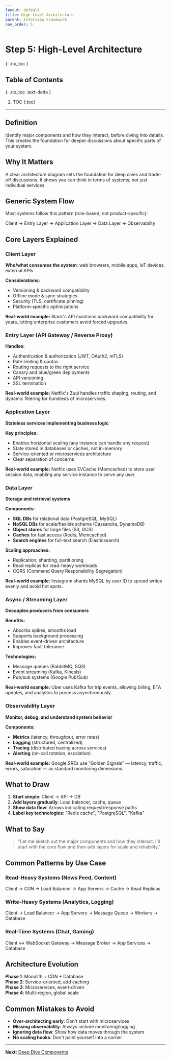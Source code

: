```yaml
---
layout: default
title: High-Level Architecture
parent: Interview Framework
nav_order: 5
---
```


# Step 5: High-Level Architecture
{: .no_toc }

## Table of Contents
{: .no_toc .text-delta }

1. TOC
{:toc}

---

## Definition

Identify major components and how they interact, before diving into details. This creates the foundation for deeper discussions about specific parts of your system.

## Why It Matters

A clear architecture diagram sets the foundation for deep dives and trade-off discussions. It shows you can think in terms of systems, not just individual services.

## Generic System Flow

Most systems follow this pattern (role-based, not product-specific):

Client → Entry Layer → Application Layer → Data Layer → Observability

## Core Layers Explained

### Client Layer
**Who/what consumes the system**: web browsers, mobile apps, IoT devices, external APIs

**Considerations:**
- Versioning & backward compatibility
- Offline mode & sync strategies  
- Security (TLS, certificate pinning)
- Platform-specific optimizations

**Real-world example:**
Slack's API maintains backward compatibility for years, letting enterprise customers avoid forced upgrades.

### Entry Layer (API Gateway / Reverse Proxy)
**Handles:**
- Authentication & authorization (JWT, OAuth2, mTLS)
- Rate limiting & quotas
- Routing requests to the right service
- Canary and blue/green deployments
- API versioning
- SSL termination

**Real-world example:**
Netflix's Zuul handles traffic shaping, routing, and dynamic filtering for hundreds of microservices.

### Application Layer
**Stateless services implementing business logic**

**Key principles:**
- Enables horizontal scaling (any instance can handle any request)
- State stored in databases or caches, not in-memory
- Service-oriented or microservices architecture
- Clear separation of concerns

**Real-world example:**
Netflix uses EVCache (Memcached) to store user session data, enabling any service instance to serve any user.

### Data Layer
**Storage and retrieval systems**

**Components:**
- **SQL DBs** for relational data (PostgreSQL, MySQL)
- **NoSQL DBs** for scale/flexible schema (Cassandra, DynamoDB)
- **Object stores** for large files (S3, GCS)
- **Caches** for fast access (Redis, Memcached)
- **Search engines** for full-text search (Elasticsearch)

**Scaling approaches:**
- Replication, sharding, partitioning
- Read replicas for read-heavy workloads
- CQRS (Command Query Responsibility Segregation)

**Real-world example:**
Instagram shards MySQL by user ID to spread writes evenly and avoid hot spots.

### Async / Streaming Layer
**Decouples producers from consumers**

**Benefits:**
- Absorbs spikes, smooths load
- Supports background processing
- Enables event-driven architecture
- Improves fault tolerance

**Technologies:**
- Message queues (RabbitMQ, SQS)
- Event streaming (Kafka, Kinesis)
- Pub/sub systems (Google Pub/Sub)

**Real-world example:**
Uber uses Kafka for trip events, allowing billing, ETA updates, and analytics to process asynchronously.

### Observability Layer
**Monitor, debug, and understand system behavior**

**Components:**
- **Metrics** (latency, throughput, error rates)
- **Logging** (structured, centralized)
- **Tracing** (distributed tracing across services)
- **Alerting** (on-call rotation, escalation)

**Real-world example:**
Google SREs use "Golden Signals" — latency, traffic, errors, saturation — as standard monitoring dimensions.

## What to Draw

1. **Start simple**: Client → API → DB
2. **Add layers gradually**: Load balancer, cache, queue
3. **Show data flow**: Arrows indicating request/response paths
4. **Label key technologies**: "Redis cache", "PostgreSQL", "Kafka"

## What to Say

> "Let me sketch out the major components and how they interact. I'll start with the core flow and then add layers for scale and reliability."

## Common Patterns by Use Case

### Read-Heavy Systems (News Feed, Content)

Client → CDN → Load Balancer → App Servers → Cache → Read Replicas

### Write-Heavy Systems (Analytics, Logging)

Client → Load Balancer → App Servers → Message Queue → Workers → Database

### Real-Time Systems (Chat, Gaming)

Client ↔ WebSocket Gateway → Message Broker → App Services → Database

## Architecture Evolution

**Phase 1**: Monolith + CDN + Database  
**Phase 2**: Service-oriented, add caching  
**Phase 3**: Microservices, event-driven  
**Phase 4**: Multi-region, global scale

## Common Mistakes to Avoid

- **Over-architecting early**: Don't start with microservices
- **Missing observability**: Always include monitoring/logging
- **Ignoring data flow**: Show how data moves through the system
- **No scaling hooks**: Don't paint yourself into a corner

---

**Next:** [Deep Dive Components](deep-dive-components.html)
